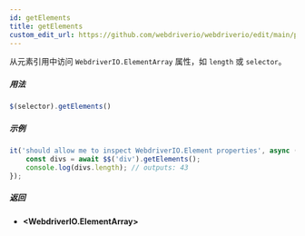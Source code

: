 ```yaml
---
id: getElements
title: getElements
custom_edit_url: https://github.com/webdriverio/webdriverio/edit/main/packages/webdriverio/src/commands/element/getElements.ts
---
```


从元素引用中访问 `WebdriverIO.ElementArray` 属性，如 `length` 或 `selector`。

##### 用法

```js
$(selector).getElements()
```

##### 示例

```ts title="getElements.ts"
it('should allow me to inspect WebdriverIO.Element properties', async () => {
    const divs = await $$('div').getElements();
    console.log(divs.length); // outputs: 43
});
```

##### 返回

- **&lt;WebdriverIO.ElementArray&gt;**
    